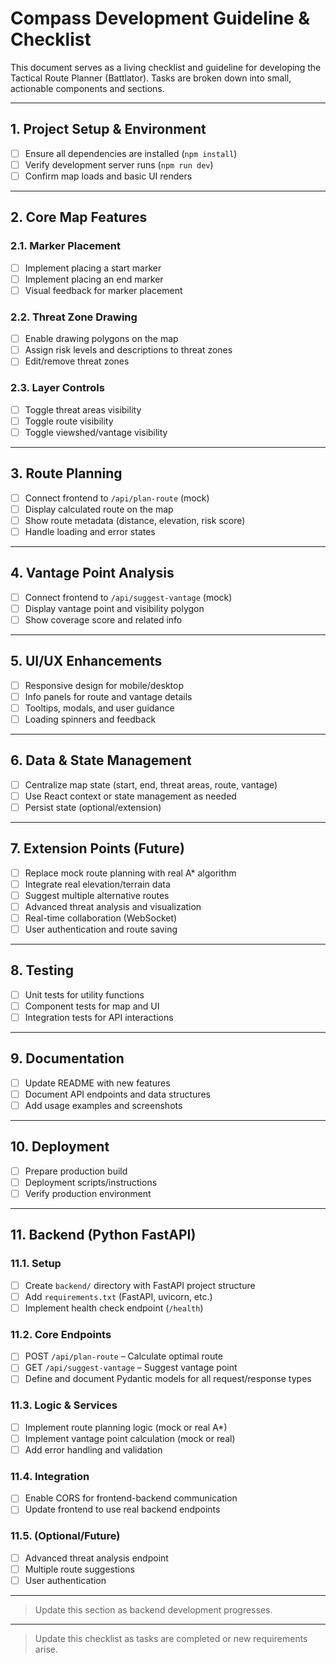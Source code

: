 # Compass Development Guideline & Checklist

This document serves as a living checklist and guideline for developing the Tactical Route Planner (Battlator). Tasks are broken down into small, actionable components and sections.

---

## 1. Project Setup & Environment

- [ ] Ensure all dependencies are installed (`npm install`)
- [ ] Verify development server runs (`npm run dev`)
- [ ] Confirm map loads and basic UI renders

---

## 2. Core Map Features

### 2.1. Marker Placement

- [ ] Implement placing a start marker
- [ ] Implement placing an end marker
- [ ] Visual feedback for marker placement

### 2.2. Threat Zone Drawing

- [ ] Enable drawing polygons on the map
- [ ] Assign risk levels and descriptions to threat zones
- [ ] Edit/remove threat zones

### 2.3. Layer Controls

- [ ] Toggle threat areas visibility
- [ ] Toggle route visibility
- [ ] Toggle viewshed/vantage visibility

---

## 3. Route Planning

- [ ] Connect frontend to `/api/plan-route` (mock)
- [ ] Display calculated route on the map
- [ ] Show route metadata (distance, elevation, risk score)
- [ ] Handle loading and error states

---

## 4. Vantage Point Analysis

- [ ] Connect frontend to `/api/suggest-vantage` (mock)
- [ ] Display vantage point and visibility polygon
- [ ] Show coverage score and related info

---

## 5. UI/UX Enhancements

- [ ] Responsive design for mobile/desktop
- [ ] Info panels for route and vantage details
- [ ] Tooltips, modals, and user guidance
- [ ] Loading spinners and feedback

---

## 6. Data & State Management

- [ ] Centralize map state (start, end, threat areas, route, vantage)
- [ ] Use React context or state management as needed
- [ ] Persist state (optional/extension)

---

## 7. Extension Points (Future)

- [ ] Replace mock route planning with real A\* algorithm
- [ ] Integrate real elevation/terrain data
- [ ] Suggest multiple alternative routes
- [ ] Advanced threat analysis and visualization
- [ ] Real-time collaboration (WebSocket)
- [ ] User authentication and route saving

---

## 8. Testing

- [ ] Unit tests for utility functions
- [ ] Component tests for map and UI
- [ ] Integration tests for API interactions

---

## 9. Documentation

- [ ] Update README with new features
- [ ] Document API endpoints and data structures
- [ ] Add usage examples and screenshots

---

## 10. Deployment

- [ ] Prepare production build
- [ ] Deployment scripts/instructions
- [ ] Verify production environment

---

## 11. Backend (Python FastAPI)

### 11.1. Setup

- [ ] Create `backend/` directory with FastAPI project structure
- [ ] Add `requirements.txt` (FastAPI, uvicorn, etc.)
- [ ] Implement health check endpoint (`/health`)

### 11.2. Core Endpoints

- [ ] POST `/api/plan-route` – Calculate optimal route
- [ ] GET `/api/suggest-vantage` – Suggest vantage point
- [ ] Define and document Pydantic models for all request/response types

### 11.3. Logic & Services

- [ ] Implement route planning logic (mock or real A\*)
- [ ] Implement vantage point calculation (mock or real)
- [ ] Add error handling and validation

### 11.4. Integration

- [ ] Enable CORS for frontend-backend communication
- [ ] Update frontend to use real backend endpoints

### 11.5. (Optional/Future)

- [ ] Advanced threat analysis endpoint
- [ ] Multiple route suggestions
- [ ] User authentication

---

> Update this section as backend development progresses.

---

> Update this checklist as tasks are completed or new requirements arise.
